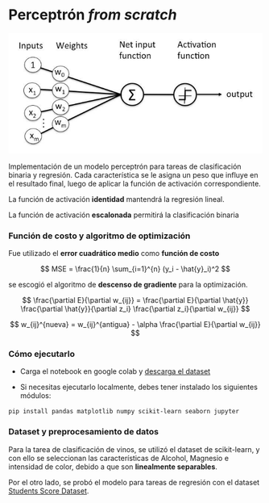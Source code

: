# Perceptrón *from scratch*
![Alt text](./assets/perceptron.png "a graph")

Implementación de un modelo perceptrón para tareas de clasificación binaria y regresión. Cada característica se le asigna un peso que influye en el resultado final, luego de aplicar la función de activación correspondiente.

La función de activación **identidad** mantendrá la regresión lineal.

La función de activación **escalonada** permitirá la clasificación binaria


### Función de costo y algoritmo de optimización
Fue utilizado el **error cuadrático medio** como **función de costo** 

$$
MSE = \frac{1}{n} \sum_{i=1}^{n} (y_i - \hat{y}_i)^2
$$

se escogió el algoritmo de **descenso de gradiente** para la optimización. 

$$
\frac{\partial E}{\partial w_{ij}} = \frac{\partial E}{\partial \hat{y}} \frac{\partial \hat{y}}{\partial z_i} \frac{\partial z_i}{\partial w_{ij}}
$$

$$
w_{ij}^{nueva} = w_{ij}^{antigua} - \alpha \frac{\partial E}{\partial w_{ij}}
$$
### Cómo ejecutarlo
- Carga el notebook en google colab y [descarga el dataset](https://www.kaggle.com/datasets/shubham47/students-score-dataset-linear-regression)

- Si necesitas ejecutarlo localmente, debes tener instalado los siguientes módulos:
```
pip install pandas matplotlib numpy scikit-learn seaborn jupyter
```
### Dataset y preprocesamiento de datos

Para la tarea de clasificación de vinos, se utilizó el dataset de scikit-learn, y con ello se seleccionan las características de Alcohol, Magnesio e intensidad de color, debido a que son **linealmente separables**. 

Por el otro lado, se probó el modelo para tareas de regresión con el dataset  [Students Score Dataset](https://www.kaggle.com/datasets/shubham47/students-score-dataset-linear-regression).
